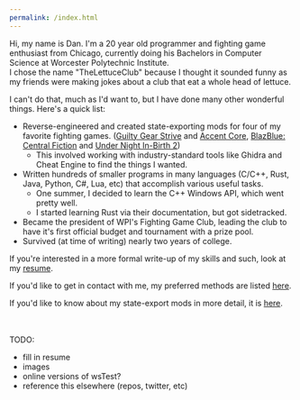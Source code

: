 ```yaml
---
permalink: /index.html
---
```

Hi, my name is Dan. I'm a 20 year old programmer and fighting game enthusiast from Chicago, currently doing his Bachelors in Computer Science at Worcester Polytechnic Institute.<br>
I chose the name "TheLettuceClub" because I thought it sounded funny as my friends were making jokes about a club that eat a whole head of lettuce.

I can't do that, much as I'd want to, but I have done many other wonderful things. Here's a quick list:
* Reverse-engineered and created state-exporting mods for four of my favorite fighting games. ([Guilty Gear Strive](https://github.com/TheLettuceClub/StriveSAMMI-Release) and [Accent Core](https://github.com/TheLettuceClub/GGXXACPR_Framework), [BlazBlue: Central Fiction](https://github.com/TheLettuceClub/BBCF-Sammi) and [Under Night In-Birth 2](https://github.com/TheLettuceClub/UNI2xSAMMI-Release))
    * This involved working with industry-standard tools like Ghidra and Cheat Engine to find the things I wanted.
* Written hundreds of smaller programs in many languages (C/C++, Rust, Java, Python, C#, Lua, etc) that accomplish various useful tasks.
    * One summer, I decided to learn the C++ Windows API, which went pretty well.
    * I started learning Rust via their documentation, but got sidetracked.
* Became the president of WPI's Fighting Game Club, leading the club to have it's first official budget and tournament with a prize pool.
* Survived (at time of writing) nearly two years of college.

If you're interested in a more formal write-up of my skills and such, look at my [resume](/resume).

If you'd like to get in contact with me, my preferred methods are listed [here](/contact).

If you'd like to know about my state-export mods in more detail, it is [here](/mods).
<br><br><br>


TODO:
* fill in resume
* images
* online versions of wsTest?
* reference this elsewhere (repos, twitter, etc)